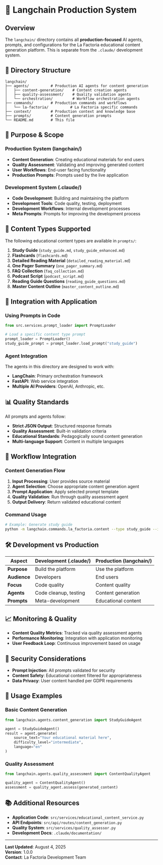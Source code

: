 # 🧠 Langchain Production System

## Overview

The `langchain/` directory contains all **production-focused** AI agents, prompts, and configurations for the La Factoria educational content generation platform. This is separate from the `.claude/` development system.

## 📁 Directory Structure

```
langchain/
├── agents/          # Production AI agents for content generation
│   ├── content-generation/    # Content creation agents
│   ├── quality-assessment/    # Quality validation agents
│   └── orchestration/         # Workflow orchestration agents
├── commands/        # Production commands and workflows
│   └── la-factoria/          # La Factoria specific commands
├── context/         # Production context and knowledge base
├── prompts/         # Content generation prompts
└── README.md        # This file
```

## 🎯 Purpose & Scope

### Production System (langchain/)
- **Content Generation**: Creating educational materials for end users
- **Quality Assessment**: Validating and improving generated content
- **User Workflows**: End-user facing functionality
- **Production Prompts**: Prompts used by the live application

### Development System (.claude/)
- **Code Development**: Building and maintaining the platform
- **Development Tools**: Code quality, testing, deployment
- **Development Workflows**: Internal development processes
- **Meta Prompts**: Prompts for improving the development process

## 🚀 Content Types Supported

The following educational content types are available in `prompts/`:

1. **Study Guide** (`study_guide.md`, `study_guide_enhanced.md`)
2. **Flashcards** (`flashcards.md`)
3. **Detailed Reading Material** (`detailed_reading_material.md`)
4. **One Pager Summary** (`one_pager_summary.md`)
5. **FAQ Collection** (`faq_collection.md`)
6. **Podcast Script** (`podcast_script.md`)
7. **Reading Guide Questions** (`reading_guide_questions.md`)
8. **Master Content Outline** (`master_content_outline.md`)

## 🔧 Integration with Application

### Using Prompts in Code

```python
from src.services.prompt_loader import PromptLoader

# Load a specific content type prompt
prompt_loader = PromptLoader()
study_guide_prompt = prompt_loader.load_prompt("study_guide")
```

### Agent Integration

The agents in this directory are designed to work with:
- **LangChain**: Primary orchestration framework
- **FastAPI**: Web service integration  
- **Multiple AI Providers**: OpenAI, Anthropic, etc.

## 📊 Quality Standards

All prompts and agents follow:
- **Strict JSON Output**: Structured response formats
- **Quality Assessment**: Built-in validation criteria
- **Educational Standards**: Pedagogically sound content generation
- **Multi-language Support**: Content in multiple languages

## 🔄 Workflow Integration

### Content Generation Flow

1. **Input Processing**: User provides source material
2. **Agent Selection**: Choose appropriate content generation agent
3. **Prompt Application**: Apply selected prompt template
4. **Quality Validation**: Run through quality assessment agent
5. **Output Delivery**: Return validated educational content

### Command Usage

```bash
# Example: Generate study guide
python -m langchain.commands.la_factoria.content --type study_guide --input "source_material.pdf"
```

## 🛠️ Development vs Production

| Aspect | Development (.claude/) | Production (langchain/) |
|--------|----------------------|-------------------------|
| **Purpose** | Build the platform | Use the platform |
| **Audience** | Developers | End users |
| **Focus** | Code quality | Content quality |
| **Agents** | Code cleanup, testing | Content generation |
| **Prompts** | Meta-development | Educational content |

## 📈 Monitoring & Quality

- **Content Quality Metrics**: Tracked via quality assessment agents
- **Performance Monitoring**: Integration with application monitoring
- **User Feedback Loop**: Continuous improvement based on usage

## 🔐 Security Considerations

- **Prompt Injection**: All prompts validated for security
- **Content Safety**: Educational content filtered for appropriateness  
- **Data Privacy**: User content handled per GDPR requirements

## 📝 Usage Examples

### Basic Content Generation

```python
from langchain.agents.content_generation import StudyGuideAgent

agent = StudyGuideAgent()
result = agent.generate(
    source_text="Your educational material here",
    difficulty_level="intermediate",
    language="en"
)
```

### Quality Assessment

```python
from langchain.agents.quality_assessment import ContentQualityAgent

quality_agent = ContentQualityAgent()
assessment = quality_agent.assess(generated_content)
```

## 📚 Additional Resources

- **Application Code**: `src/services/educational_content_service.py`
- **API Endpoints**: `src/api/routes/content_generation.py`
- **Quality System**: `src/services/quality_assessor.py`
- **Development Docs**: `.claude/documentation/`

---

**Last Updated**: August 4, 2025  
**Version**: 1.0.0  
**Contact**: La Factoria Development Team